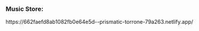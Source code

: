 <h3>Music Store:</h3> 
<a>https://662faefd8ab1082fb0e64e5d--prismatic-torrone-79a263.netlify.app/</a>
